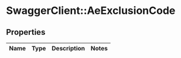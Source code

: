 # SwaggerClient::AeExclusionCode

## Properties
Name | Type | Description | Notes
------------ | ------------- | ------------- | -------------

